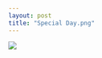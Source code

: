 ```yaml
---
layout: post
title: "Special Day.png"
---
```

<img id="img" src=" {{ site.baseurl}}/images/49-05-21-21-Special-Day.png"/>